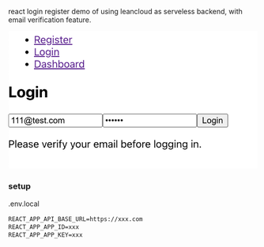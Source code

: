 


react login register demo of using leancloud as serveless backend, with email verification feature.


![](./image.png)

### setup

.env.local
```
REACT_APP_API_BASE_URL=https://xxx.com
REACT_APP_APP_ID=xxx
REACT_APP_APP_KEY=xxx
```
